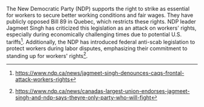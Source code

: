 The New Democratic Party (NDP) supports the right to strike as essential for workers to secure better working conditions and fair wages. They have publicly opposed Bill 89 in Quebec, which restricts these rights. NDP leader Jagmeet Singh has criticized this legislation as an attack on workers' rights, especially during economically challenging times due to potential U.S. tariffs[^1]. Additionally, the NDP has introduced federal anti-scab legislation to protect workers during labor disputes, emphasizing their commitment to standing up for workers' rights[^2].

[^1]: https://www.ndp.ca/news/jagmeet-singh-denounces-caqs-frontal-attack-workers-rights  
[^2]: https://www.ndp.ca/news/canadas-largest-union-endorses-jagmeet-singh-and-ndp-says-theyre-only-party-who-will-fight
